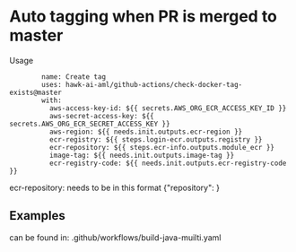 # Auto tagging when PR is merged to master
Usage
```
        name: Create tag
        uses: hawk-ai-aml/github-actions/check-docker-tag-exists@master
        with:
          aws-access-key-id: ${{ secrets.AWS_ORG_ECR_ACCESS_KEY_ID }}
          aws-secret-access-key: ${{ secrets.AWS_ORG_ECR_SECRET_ACCESS_KEY }}
          aws-region: ${{ needs.init.outputs.ecr-region }}
          ecr-registry: ${{ steps.login-ecr.outputs.registry }}
          ecr-repository: ${{ steps.ecr-info.outputs.module_ecr }}
          image-tag: ${{ needs.init.outputs.image-tag }}
          ecr-registry-code: ${{ needs.init.outputs.ecr-registry-code }}

```

ecr-repository: needs to be in this format {"repository": <name>}

## Examples

can be found in: .github/workflows/build-java-muilti.yaml
